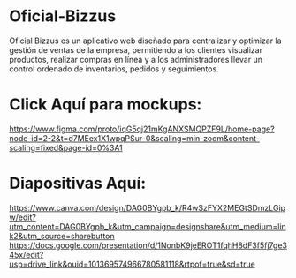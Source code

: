# Oficial-Bizzus
Oficial Bizzus es un aplicativo web diseñado para centralizar y optimizar la gestión de ventas de la empresa, permitiendo a los clientes visualizar productos, realizar compras en línea y a los administradores llevar un control ordenado de inventarios, pedidos y seguimientos.

# Click Aquí para mockups:
https://www.figma.com/proto/iqG5qj21mKgANXSMQPZF9L/home-page?node-id=2-2&t=d7MEex1X1wpqPSur-0&scaling=min-zoom&content-scaling=fixed&page-id=0%3A1

# Diapositivas Aquí:
https://www.canva.com/design/DAG0BYgpb_k/R4wSzFYX2MEGtSDmzLGipw/edit?utm_content=DAG0BYgpb_k&utm_campaign=designshare&utm_medium=link2&utm_source=sharebutton
https://docs.google.com/presentation/d/1NonbK9jeEROT1fqhH8dF3f5fj7ge345x/edit?usp=drive_link&ouid=101369574966780581118&rtpof=true&sd=true

